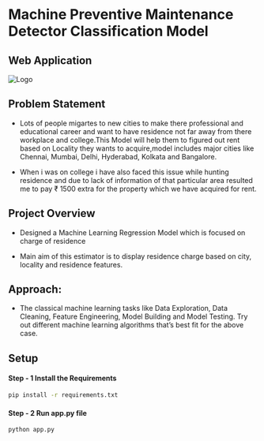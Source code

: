 # Machine Preventive Maintenance Detector Classification Model
## Web Application
![Logo](https://github.com/Sohail00786/Residence-Charge-Estimator-2022-Regression-Model/blob/4dffb0d7ea95c45785ce125cb4635b6058b28d92/ezgif.com-gif-maker.gif)
## Problem Statement
- Lots of people migartes to new cities to make there professional and educational career and want to have residence not far away from there workplace and college.This Model will help them to figured out rent based on Locality they wants to acquire,model includes major cities like Chennai, Mumbai, Delhi, Hyderabad, Kolkata and Bangalore.

- When i was on college i have also faced this issue while hunting residence and due to lack of information of that particular area resulted me to pay ₹ 1500 extra for the property which we have acquired for rent.

## Project Overview
- Designed a Machine Learning Regression Model which is focused on charge of residence

- Main aim of this estimator is to display residence charge based on city, locality and residence features.


## Approach:

- The classical machine learning tasks like Data Exploration, Data Cleaning, Feature Engineering, Model Building and Model Testing. Try out different machine learning algorithms that’s best fit for the above case.

## Setup
#### Step - 1 Install the Requirements
```bash
pip install -r requirements.txt
```

#### Step - 2 Run app.py file
```bash
python app.py
```


